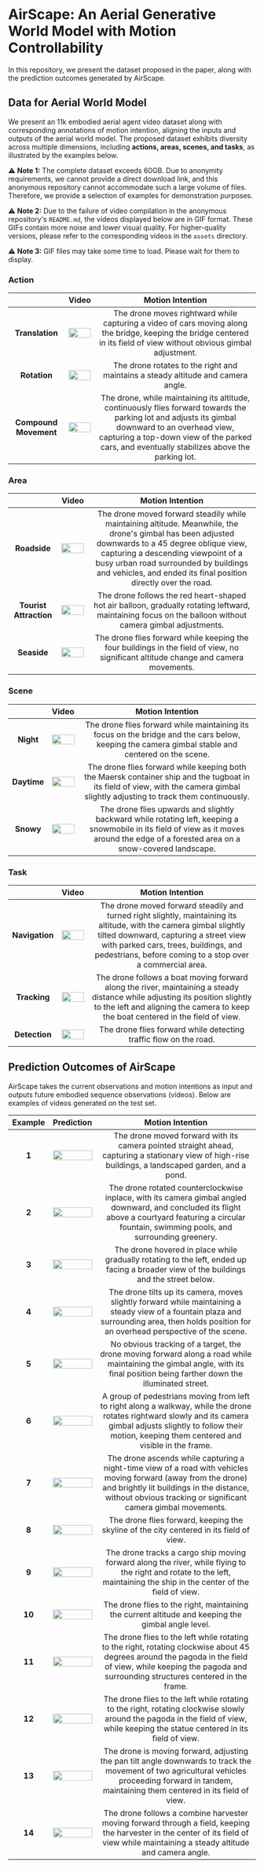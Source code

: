 # AirScape: An Aerial Generative World Model with Motion Controllability

In this repository, we present the dataset proposed in the paper, along with the prediction outcomes generated by AirScape.

## Data for Aerial World Model

We present an 11k embodied aerial agent video dataset along with corresponding annotations of motion intention, aligning the inputs and outputs of the aerial world model.
The proposed dataset exhibits diversity across multiple dimensions, including **actions, areas, scenes, and tasks**, as illustrated by the examples below.

⚠️ **Note 1:** The complete dataset exceeds 60GB. Due to anonymity requirements, we cannot provide a direct download link, and this anonymous repository cannot accommodate such a large volume of files. 
Therefore, we provide a selection of examples for demonstration purposes.

⚠️ **Note 2:** Due to the failure of video compilation in the anonymous repository's `README.md`, the videos displayed below are in GIF format. 
These GIFs contain more noise and lower visual quality. For higher-quality versions, please refer to the corresponding videos in the `assets` directory.

⚠️ **Note 3:** GIF files may take some time to load. Please wait for them to display.

### Action


|               |                                            Video                                             |                                                                                                                 Motion Intention                                                                                                                  |
|:-------------:|:--------------------------------------------------------------------------------------------:|:-------------------------------------------------------------------------------------------------------------------------------------------------------------------------------------------------------------------------------------------------:|
| **Translation**  | <img src="assets/dataset_example/action/05638_WebUAV3M_train_minibus_9_1.gif" width="100%"/> |                                      The drone moves rightward while capturing a video of cars moving along the bridge, keeping the bridge centered in its field of view without obvious gimbal adjustment.                                       |
| **Rotation**  |      <img src="assets/dataset_example/action/00001_urbanvideo_train.gif" width="100%"/>      |                                                                                 The drone rotates to the right and maintains a steady altitude and camera angle.                                                                                  |
| **Compound Movement**  |      <img src="assets/dataset_example/action/00388_urbanvideo_train.gif" width="100%"/>      | The drone, while maintaining its altitude, continuously flies forward towards the parking lot and adjusts its gimbal downward to an overhead view, capturing a top-down view of the parked cars, and eventually stabilizes above the parking lot. |




### Area

|                        |                                                Video                                                | Motion Intention |
|:----------------------:|:---------------------------------------------------------------------------------------------------:|:------:|
|      **Roadside**      |          <img src="assets/dataset_example/area/00109_urbanvideo_train.gif" width="100%"/>           | The drone moved forward steadily while maintaining altitude. Meanwhile, the drone's gimbal has been adjusted downwards to a 45 degree oblique view, capturing a descending viewpoint of a busy urban road surrounded by buildings and vehicles, and ended its final position directly over the road. |
| **Tourist Attraction** | <img src="assets/dataset_example/area/05442_WebUAV3M_train_hot-air_balloon_83_0.gif" width="100%"/> | The drone follows the red heart-shaped hot air balloon, gradually rotating leftward, maintaining focus on the balloon without camera gimbal adjustments. |
|      **Seaside**       |      <img src="assets/dataset_example/area/05446_WebUAV3M_train_hotel_1_1.gif" width="100%"/>       | The drone flies forward while keeping the four buildings in the field of view, no significant altitude change and camera movements. |

### Scene

|              |                                                Video                                                | Motion Intention |
|:------------:|:---------------------------------------------------------------------------------------------------:|:------:|
|  **Night**   |  <img src="assets/dataset_example/scene/01909_NAT2021_train_0138tricycle1_3_0.gif" width="100%"/>   | The drone flies forward while maintaining its focus on the bridge and the cars below, keeping the camera gimbal stable and centered on the scene. |
| **Daytime**  | <img src="assets/dataset_example/scene/04170_WebUAV3M_train_container_ship_11_5.gif" width="100%"/> | The drone flies forward while keeping both the Maersk container ship and the tugboat in its field of view, with the camera gimbal slightly adjusting to track them continuously. |
| **Snowy** |   <img src="assets/dataset_example/scene/09048_WebUAV3M_train_snowmobile_29_1.gif" width="100%"/>   | The drone flies upwards and slightly backward while rotating left, keeping a snowmobile in its field of view as it moves around the edge of a forested area on a snow-covered landscape. |

### Task

|                |                                                      Video                                                      |                                                                                                                               Motion Intention                                                                                                                                |
|:--------------:|:---------------------------------------------------------------------------------------------------------------:|:-------------------------------------------------------------------------------------------------------------------------------------------------------------------------------------------------------------------------------------------------------------------:|
| **Navigation** |                 <img src="assets/dataset_example/task/00925_urbanvideo_test.gif" width="100%"/>                 | The drone moved forward steadily and turned right slightly, maintaining its altitude, with the camera gimbal slightly tilted downward, capturing a street view with parked cars, trees, buildings, and pedestrians, before coming to a stop over a commercial area. |
|  **Tracking**  | <img src="assets/dataset_example/task/04689_WebUAV3M_train_gaily-painted_pleasure-boat_10_2.gif" width="100%"/> |                          The drone follows a boat moving forward along the river, maintaining a steady distance while adjusting its position slightly to the left and aligning the camera to keep the boat centered in the field of view.                           |
| **Detection**  |            <img src="assets/dataset_example/task/08079_WebUAV3M_train_sedan_67_1.gif" width="100%"/>            |     The drone flies forward while detecting traffic flow on the road.                                                                                                  |

## Prediction Outcomes of AirScape

AirScape takes the current observations and motion intentions as input and outputs future embodied sequence observations (videos). 
Below are examples of videos generated on the test set.

| Example |                                          Prediction                                           |                                                                                                                             Motion Intention                                                                                                                              |
|:-------:|:---------------------------------------------------------------------------------------------:|:---------------------------------------------------------------------------------------------------------------------------------------------------------------------------------------------------------------------------------------------------------------:|
| **1** |         <img src="assets/generated_example/00819_urbanvideo_test.gif" width="100%"/>          |                                                      The drone moved forward with its camera pointed straight ahead, capturing a stationary view of high-rise buildings, a landscaped garden, and a pond.                                                       |
| **2** |         <img src="assets/generated_example/00840_urbanvideo_test.gif" width="100%"/>          |                             The drone rotated counterclockwise inplace, with its camera gimbal angled downward, and concluded its flight above a courtyard featuring a circular fountain, swimming pools, and surrounding greenery.                             |
| **3** |         <img src="assets/generated_example/00846_urbanvideo_test.gif" width="100%"/>          |                                                             The drone hovered in place while gradually rotating to the left, ended up facing a broader view of the buildings and the street below.                                                              |
| **4** |         <img src="assets/generated_example/00930_urbanvideo_test.gif" width="100%"/>          |                                  The drone tilts up its camera, moves slightly forward while maintaining a steady view of a fountain plaza and surrounding area, then holds position for an overhead perspective of the scene.                                  |
| **5** |      <img src="assets/generated_example/01035_NAT2021_test_N02029_4.gif" width="100%"/>       |                                          No obvious tracking of a target, the drone moving forward along a road while maintaining the gimbal angle, with its final position being farther down the illuminated street.                                          |
| **6** |      <img src="assets/generated_example/01247_NAT2021_test_N04039_2.gif" width="100%"/>       |                    A group of pedestrians moving from left to right along a walkway, while the drone rotates rightward slowly and its camera gimbal adjusts slightly to follow their motion, keeping them centered and visible in the frame.                    |
| **7** |      <img src="assets/generated_example/01374_NAT2021_test_N08024_3.gif" width="100%"/>       | The drone ascends while capturing a night-time view of a road with vehicles moving forward (away from the drone) and brightly lit buildings in the distance, without obvious tracking or significant camera gimbal movements. |
| **8** |    <img src="assets/generated_example/11954_WebUAV3M_val_apartment_3_1.gif" width="100%"/>    |                                                                  The drone flies forward, keeping the skyline of the city centered in its field of view.                                                                   |
| **9** | <img src="assets/generated_example/11992_WebUAV3M_val_container_ship_6_0.gif" width="100%"/>  |                                            The drone tracks a cargo ship moving forward along the river, while flying to the right and rotate to the left, maintaining the ship in the center of the field of view.                                             |
| **10** |  <img src="assets/generated_example/11964_WebUAV3M_val_bulk_carrier_32_0.gif" width="100%"/>  |                                                                               The drone flies to the right, maintaining the current altitude and keeping the gimbal angle level.                                                                                |
| **11** |    <img src="assets/generated_example/11977_WebUAV3M_val_climbing_2_2.gif" width="100%"/>     |                         The drone flies to the left while rotating to the right, rotating clockwise about 45 degrees around the pagoda in the field of view, while keeping the pagoda and surrounding structures centered in the frame.                         |
| **12** | <img src="assets/generated_example/11980_WebUAV3M_val_climbing_stairs_5_1.gif" width="100%"/> |                                       The drone flies to the left while rotating to the right, rotating clockwise slowly around the pagoda in the field of view, while keeping the statue centered in its field of view.                                        |
| **13** |   <img src="assets/generated_example/12026_WebUAV3M_val_harvester_23_1.gif" width="100%"/>    |                              The drone is moving forward, adjusting the pan tilt angle downwards to track the movement of two agricultural vehicles proceeding forward in tandem, maintaining them centered in its field of view.                               |
| **14** |   <img src="assets/generated_example/12033_WebUAV3M_val_harvester_34_6.gif" width="100%"/>    |                                      The drone follows a combine harvester moving forward through a field, keeping the harvester in the center of its field of view while maintaining a steady altitude and camera angle.                                       |


